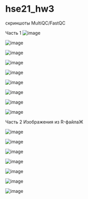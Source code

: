 # hse21_hw3
скриншоты MultiQC/FastQC

Часть 1
![image](https://user-images.githubusercontent.com/57996343/144307938-2c31c02d-1215-49bd-9745-4a0cf3c4c52b.png)

![image](https://user-images.githubusercontent.com/57996343/144308102-6ec62764-13ec-491b-9e93-40d048e64813.png)

![image](https://user-images.githubusercontent.com/57996343/144308225-82a4f3d4-6762-4c5f-88eb-eafcacc4dfd2.png)

![image](https://user-images.githubusercontent.com/57996343/144308283-216dd538-02f2-4d00-a2f7-67ae88491c78.png)

![image](https://user-images.githubusercontent.com/57996343/144308413-9902f326-b3fc-4e94-865f-7314e4a2a90e.png)

![image](https://user-images.githubusercontent.com/57996343/144308459-c4600703-f46d-48eb-a59f-f5b00d414d14.png)

![image](https://user-images.githubusercontent.com/57996343/144308492-dae85d61-2df4-48a0-a6ca-ec760efd47df.png)

![image](https://user-images.githubusercontent.com/57996343/144308648-2e606de0-dab6-431c-a82e-1d12ce1a782d.png)

![image](https://user-images.githubusercontent.com/57996343/144308678-d32e8b75-8b0d-4fc1-8ef8-e10c2ad09de4.png)

Часть 2
Изображения из R-файлаЖ

![image](https://user-images.githubusercontent.com/57996343/144314231-26c61f1f-70d8-4693-baf8-1091b1e28fed.png)

![image](https://user-images.githubusercontent.com/57996343/144314316-e779e2bc-0ced-4f30-b079-cd1052d30095.png)

![image](https://user-images.githubusercontent.com/57996343/144315247-2d2a5751-ccd8-459d-a664-e05c4544aec5.png)

![image](https://user-images.githubusercontent.com/57996343/144315366-9f17a5f6-462e-49c1-a0c4-2d61367f66d5.png)

![image](https://user-images.githubusercontent.com/57996343/144315488-d359ce48-b5dc-4611-b7dd-87a28a8049d3.png)

![image](https://user-images.githubusercontent.com/57996343/144315589-2cfa20af-cd53-438b-b08f-8f807492a9f1.png)

![image](https://user-images.githubusercontent.com/57996343/144315673-303f0daf-16dd-4253-bc0e-d6d75d710f7f.png)






